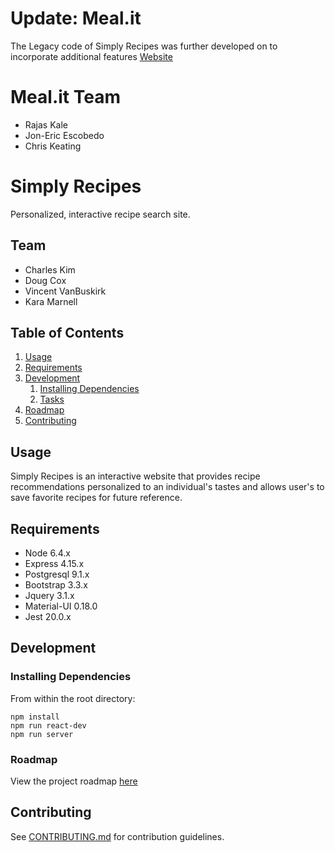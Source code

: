 # Update: Meal.it
The Legacy code of Simply Recipes was further developed on to incorporate additional features
[Website](https://whats-in-the-pantry.herokuapp.com/)

# Meal.it Team
- Rajas Kale
- Jon-Eric Escobedo
- Chris Keating


# Simply Recipes

Personalized, interactive recipe search site.

## Team

  - Charles Kim
  - Doug Cox 
  - Vincent VanBuskirk
  - Kara Marnell

## Table of Contents

1. [Usage](#Usage)
1. [Requirements](#requirements)
1. [Development](#development)
    1. [Installing Dependencies](#installing-dependencies)
    1. [Tasks](#tasks)
1. [Roadmap](#roadmap)
1. [Contributing](#contributing)

## Usage

Simply Recipes is an interactive website that provides recipe recommendations personalized to an individual's tastes and allows user's to save favorite recipes for future reference. 


## Requirements

- Node 6.4.x
- Express 4.15.x
- Postgresql 9.1.x
- Bootstrap 3.3.x
- Jquery 3.1.x
- Material-UI 0.18.0
- Jest 20.0.x

## Development

### Installing Dependencies

From within the root directory:

```
npm install 
npm run react-dev
npm run server

```

### Roadmap

View the project roadmap [here](https://docs.google.com/spreadsheets/d/1yjoxSA8YMByGJXRcLyqKOqrWSYFzba_lwXFAQs9VwmQ/edit?usp=sharing)


## Contributing

See [CONTRIBUTING.md](CONTRIBUTING.md) for contribution guidelines.
